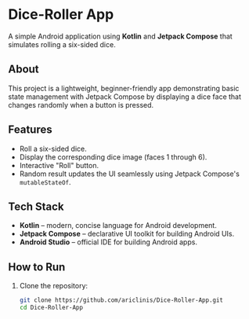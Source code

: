 # Dice-Roller App

A simple Android application using **Kotlin** and **Jetpack Compose** that simulates rolling a six-sided dice.

## About

This project is a lightweight, beginner-friendly app demonstrating basic state management with Jetpack Compose by displaying a dice face that changes randomly when a button is pressed.

## Features

- Roll a six-sided dice.
- Display the corresponding dice image (faces 1 through 6).
- Interactive "Roll" button.
- Random result updates the UI seamlessly using Jetpack Compose's `mutableStateOf`.

## Tech Stack

- **Kotlin** – modern, concise language for Android development.
- **Jetpack Compose** – declarative UI toolkit for building Android UIs.
- **Android Studio** – official IDE for building Android apps.

## How to Run

1. Clone the repository:

   ```bash
   git clone https://github.com/ariclinis/Dice-Roller-App.git
   cd Dice-Roller-App
